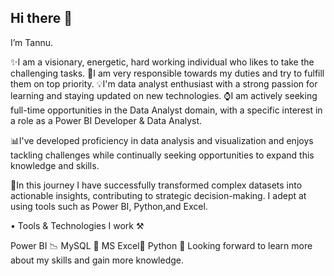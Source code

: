 ## Hi there 👋

<!--
**Tannu-29/Tannu-29** is a ✨ _special_ ✨ repository because its `README.md` (this file) appears on your GitHub profile.

Here are some ideas to get you started:

- 🔭 I’m currently working on ...
- 🌱 I’m currently learning ...
- 👯 I’m looking to collaborate on ...
- 🤔 I’m looking for help with ...
- 💬 Ask me about ...
- 📫 How to reach me: ...
- 😄 Pronouns: ...
- ⚡ Fun fact: ...
-->
I’m Tannu.

✨I am a visionary, energetic, hard working individual who likes to take the challenging tasks. 🥇I am very responsible towards my duties and try to fulfill them on top priority. 💡I'm data analyst  enthusiast with a strong passion for learning and staying updated on new technologies. ⌚I am actively seeking full-time opportunities in the Data Analyst  domain, with a specific interest in a role as a Power BI Developer & Data Analyst.

📊l've developed proficiency in data analysis and visualization and enjoys tackling challenges while continually seeking opportunities to expand this knowledge and skills.

🚀In this journey I have successfully transformed complex datasets into actionable insights, contributing to strategic decision-making. I adept at using tools such as Power BI, Python,and Excel.

• Tools & Technologies I work ⚒

Power BI 📉
MySQL 🔎
MS Excel🎯
Python 🐍
Looking forward to learn more about my skills and gain more knowledge.
